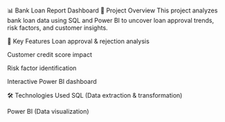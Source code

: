 📊 Bank Loan Report Dashboard
📌 Project Overview
This project analyzes bank loan data using SQL and Power BI to uncover loan approval trends, risk factors, and customer insights.

🚀 Key Features
Loan approval & rejection analysis

Customer credit score impact

Risk factor identification

Interactive Power BI dashboard

🛠️ Technologies Used
SQL (Data extraction & transformation)

Power BI (Data visualization)
